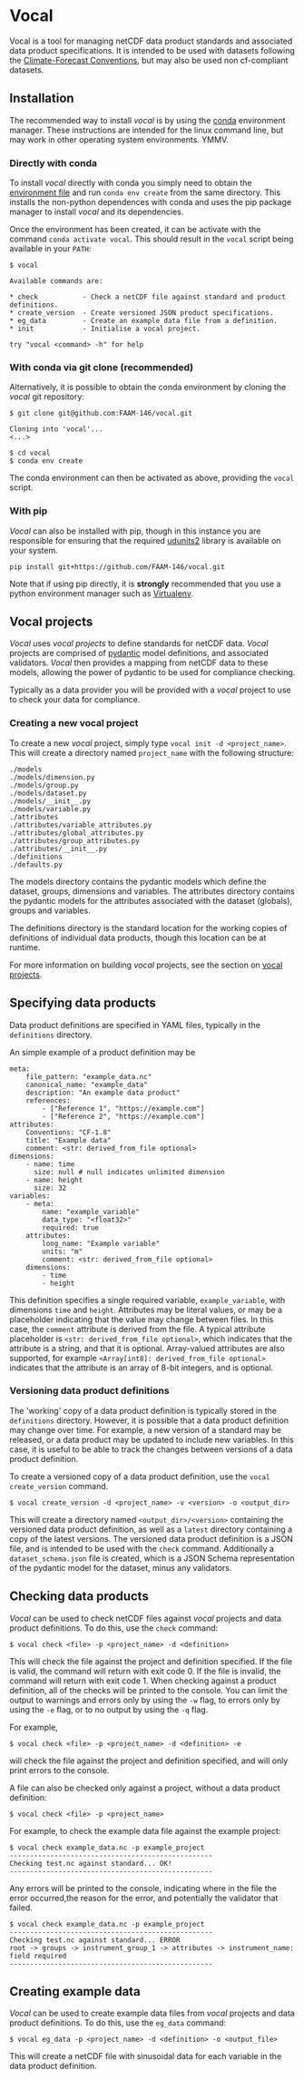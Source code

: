 # Vocal

Vocal is a tool for managing netCDF data product standards and associated data product specifications.
It is intended to be used with datasets following the [Climate-Forecast Conventions](https://cfconventions.org/),
but may also be used non cf-compliant datasets.

## Installation

The recommended way to install *vocal* is by using the [conda](https://conda.io) environment manager.
These instructions are intended for the linux command line, but may work in other operating system
environments. YMMV.

### Directly with conda

To install *vocal* directly with conda you simply need to obtain the 
[environment file](https://raw.githubusercontent.com/FAAM-146/vocal/main/environment.yml) and run
`conda env create` from the same directory. This installs the non-python dependences with conda
and uses the pip package manager to install *vocal* and its dependencies.

Once the environment has been created, it can be activate with the command `conda activate vocal`.
This should result in the `vocal` script being available in your `PATH`:

    $ vocal
    
    Available commands are:

    * check           - Check a netCDF file against standard and product definitions.
    * create_version  - Create versioned JSON product specifications.
    * eg_data         - Create an example data file from a definition.
    * init            - Initialise a vocal project.

    try "vocal <command> -h" for help

### With conda via git clone (recommended)

Alternatively, it is possible to obtain the conda environment by cloning the *vocal* git 
repository:

    $ git clone git@github.com:FAAM-146/vocal.git
    
    Cloning into 'vocal'...
    <...>
    
    $ cd vocal
    $ conda env create

The conda environment can then be activated as above, providing the `vocal` script.

### With pip

*Vocal* can also be installed with pip, though in this instance you are responsible for ensuring
that the required [udunits2](https://www.unidata.ucar.edu/software/udunits/) library is available
on your system.

    pip install git+https://github.com/FAAM-146/vocal.git
    
Note that if using pip directly, it is **strongly** recommended that you use a python environment
manager such as [Virtualenv](https://pypi.org/project/virtualenv/).

## Vocal projects

*Vocal* uses *vocal projects* to define standards for netCDF data. *Vocal* projects are comprised of 
[pydantic](https://docs.pydantic.dev/) model definitions, and associated validators. *Vocal*
then provides a mapping from netCDF data to these models, allowing the power of pydantic to
be used for compliance checking.

Typically as a data provider you will be provided with a *vocal* project to use to check your
data for compliance.

### Creating a new vocal project

To create a new *vocal* project, simply type `vocal init -d <project_name>`. This will create a
directory named `project_name` with the following structure:

    ./models
    ./models/dimension.py
    ./models/group.py
    ./models/dataset.py
    ./models/__init__.py
    ./models/variable.py
    ./attributes
    ./attributes/variable_attributes.py
    ./attributes/global_attributes.py
    ./attributes/group_attributes.py
    ./attributes/__init__.py
    ./definitions
    ./defaults.py

The models directory contains the pydantic models which define the dataset,
groups, dimensions and variables. The attributes directory contains the pydantic models
for the attributes associated with the dataset (globals), groups and variables.

The definitions directory is the standard location for the working copies of
definitions of individual data products, though this location can be at runtime.

For more information on building *vocal* projects, see the section on [vocal projects](#vocal-projects-details).

## Specifying data products

Data product definitions are specified in YAML files, typically in the `definitions` directory.

An simple example of a product definition may be

    meta:
        file_pattern: "example_data.nc"
        canonical_name: "example_data"
        description: "An example data product"
        references:
            - ["Reference 1", "https://example.com"]
            - ["Reference 2", "https://example.com"]
    attributes:
        Conventions: "CF-1.8"
        title: "Example data"
        comment: <str: derived_from_file optional>
    dimensions:
        - name: time
          size: null # null indicates unlimited dimension
        - name: height
          size: 32
    variables:
        - meta:
            name: "example_variable"
            data_type: "<float32>"
            required: true
        attributes:
            long_name: "Example variable"
            units: "m"
            comment: <str: derived_from_file optional>
        dimensions:
            - time
            - height

This definition specifies a single required variable, `example_variable`, with dimensions `time` and `height`. Attributes may be literal values, or may be a placeholder indicating
that the value may change between files. In this case, the `comment` attribute is derived from the file. A typical attribute placeholder is `<str: derived_from_file optional>`, which indicates that the attribute is a string, and that it is optional. Array-valued attributes are also supported, for example `<Array[int8]: derived_from_file optional>` indicates that the attribute is an array of 8-bit integers, and is optional.

### Versioning data product definitions

The 'working' copy of a data product definition is typically stored in the `definitions` directory. However, it is possible that a data product definition may change over time. For example, a new version of a standard may be released, or a data product may be updated to include new variables. In this case, it is useful to be able to track the changes between versions of a data product definition.

To create a versioned copy of a data product definition, use the `vocal create_version` command.

    $ vocal create_version -d <project_name> -v <version> -o <output_dir>

This will create a directory named `<output_dir>/<version>` containing the versioned data product definition, as well as a `latest` directory containing a copy of the latest versions. The versioned data product definition is a JSON file, and is intended to be used with the `check` command. Additionally a `dataset_schema.json` file is created, which is a JSON Schema representation of the pydantic model for the dataset, minus any validators.

## Checking data products

*Vocal* can be used to check netCDF files against *vocal* projects and data product definitions. To do this, use the `check` command:

    $ vocal check <file> -p <project_name> -d <definition>

This will check the file against the project and definition specified. If the file is valid, the command will return with exit code 0. If the file is invalid, the command will return with exit code 1. When checking against a product
definition, all of the checks will be printed to the console. You can limit the output to warnings and errors only by using the `-w` flag, to errors only by using the `-e` flag, or to no output by using the `-q` flag.

For example,

    $ vocal check <file> -p <project_name> -d <definition> -e

will check the file against the project and definition specified, and will only print errors to the console.

A file can also be checked only against a project, without a data product definition:

    $ vocal check <file> -p <project_name>

For example, to check the example data file against the example project:

    $ vocal check example_data.nc -p example_project
    --------------------------------------------------
    Checking test.nc against standard... OK!
    --------------------------------------------------

Any errors will be printed to the console, indicating where in the file the error occurred,the reason for the error, and potentially the validator that failed.

    $ vocal check example_data.nc -p example_project
    --------------------------------------------------
    Checking test.nc against standard... ERROR
    root -> groups -> instrument_group_1 -> attributes -> instrument_name: field required
    --------------------------------------------------

## Creating example data

*Vocal* can be used to create example data files from *vocal* projects and data product definitions. To do this, use the `eg_data` command:

    $ vocal eg_data -p <project_name> -d <definition> -o <output_file>

This will create a netCDF file with sinusoidal data for each variable in the data product definition. 